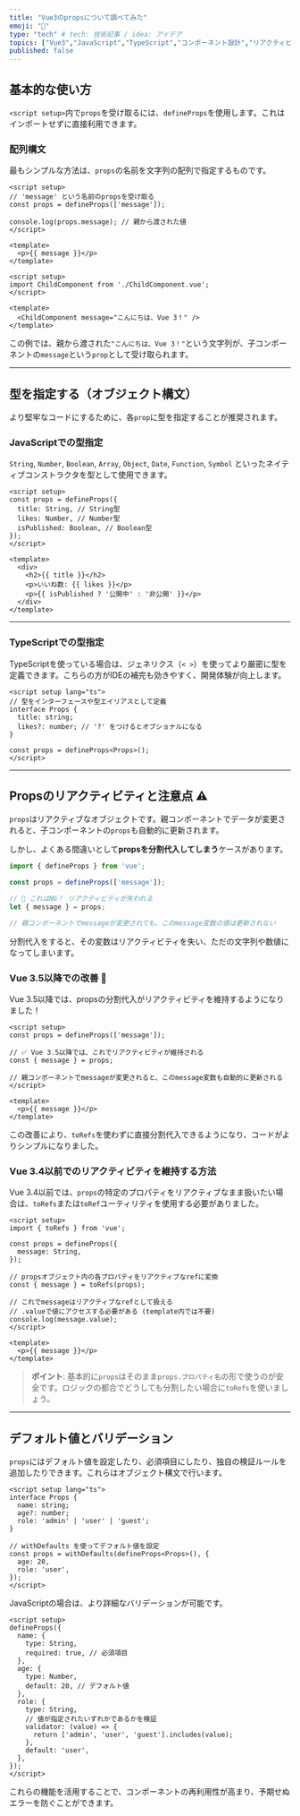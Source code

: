 ```yaml
---
title: "Vue3のpropsについて調べてみた"
emoji: "🐙"
type: "tech" # tech: 技術記事 / idea: アイデア
topics: ["Vue3","JavaScript","TypeScript","コンポーネント設計","リアクティビティ"]
published: false
---
```


## 基本的な使い方

`<script setup>`内で`props`を受け取るには、`defineProps`を使用します。これはインポートせずに直接利用できます。

### 配列構文

最もシンプルな方法は、`props`の名前を文字列の配列で指定するものです。

```vue:ChildComponent.vue
<script setup>
// 'message' という名前のpropsを受け取る
const props = defineProps(['message']);

console.log(props.message); // 親から渡された値
</script>

<template>
  <p>{{ message }}</p>
</template>
```

```vue:ParentComponent.vue
<script setup>
import ChildComponent from './ChildComponent.vue';
</script>

<template>
  <ChildComponent message="こんにちは、Vue 3！" />
</template>
```

この例では、親から渡された`"こんにちは、Vue 3！"`という文字列が、子コンポーネントの`message`という`prop`として受け取られます。

-----

## 型を指定する（オブジェクト構文）

より堅牢なコードにするために、各`prop`に型を指定することが推奨されます。

### JavaScriptでの型指定

`String`, `Number`, `Boolean`, `Array`, `Object`, `Date`, `Function`, `Symbol` といったネイティブコンストラクタを型として使用できます。


```vue:ChildComponent.vue
<script setup>
const props = defineProps({
  title: String, // String型
  likes: Number, // Number型
  isPublished: Boolean, // Boolean型
});
</script>

<template>
  <div>
    <h2>{{ title }}</h2>
    <p>いいね数: {{ likes }}</p>
    <p>{{ isPublished ? '公開中' : '非公開' }}</p>
  </div>
</template>
```

-----

### TypeScriptでの型指定

TypeScriptを使っている場合は、ジェネリクス（`< >`）を使ってより厳密に型を定義できます。こちらの方がIDEの補完も効きやすく、開発体験が向上します。

```vue:ChildComponent.vue
<script setup lang="ts">
// 型をインターフェースや型エイリアスとして定義
interface Props {
  title: string;
  likes?: number; // '?' をつけるとオプショナルになる
}

const props = defineProps<Props>();
</script>
```

-----

## Propsのリアクティビティと注意点 ⚠️

`props`はリアクティブなオブジェクトです。親コンポーネントでデータが変更されると、子コンポーネントの`props`も自動的に更新されます。

しかし、よくある間違いとして**propsを分割代入してしまう**ケースがあります。

```javascript
import { defineProps } from 'vue';

const props = defineProps(['message']);

// 🚨 これはNG！ リアクティビティが失われる
let { message } = props;

// 親コンポーネントでmessageが変更されても、このmessage変数の値は更新されない
```

分割代入をすると、その変数はリアクティビティを失い、ただの文字列や数値になってしまいます。

### Vue 3.5以降での改善 🎉

Vue 3.5以降では、propsの分割代入がリアクティビティを維持するようになりました！

```vue:ChildComponent.vue
<script setup>
const props = defineProps(['message']);

// ✅ Vue 3.5以降では、これでリアクティビティが維持される
const { message } = props;

// 親コンポーネントでmessageが変更されると、このmessage変数も自動的に更新される
</script>

<template>
  <p>{{ message }}</p>
</template>
```

この改善により、`toRefs`を使わずに直接分割代入できるようになり、コードがよりシンプルになりました。

### Vue 3.4以前でのリアクティビティを維持する方法

Vue 3.4以前では、`props`の特定のプロパティをリアクティブなまま扱いたい場合は、`toRefs`または`toRef`ユーティリティを使用する必要がありました。

```vue:ChildComponent.vue
<script setup>
import { toRefs } from 'vue';

const props = defineProps({
  message: String,
});

// propsオブジェクト内の各プロパティをリアクティブなrefに変換
const { message } = toRefs(props);

// これでmessageはリアクティブなrefとして扱える
// .valueで値にアクセスする必要がある (template内では不要)
console.log(message.value);
</script>

<template>
  <p>{{ message }}</p>
</template>
```

> **ポイント**: 基本的に`props`はそのまま`props.プロパティ名`の形で使うのが安全です。ロジックの都合でどうしても分割したい場合に`toRefs`を使いましょう。

-----

## デフォルト値とバリデーション

`props`にはデフォルト値を設定したり、必須項目にしたり、独自の検証ルールを追加したりできます。これらはオブジェクト構文で行います。

```vue:UserProfile.vue
<script setup lang="ts">
interface Props {
  name: string;
  age?: number;
  role: 'admin' | 'user' | 'guest';
}

// withDefaults を使ってデフォルト値を設定
const props = withDefaults(defineProps<Props>(), {
  age: 20,
  role: 'user',
});
</script>
```

JavaScriptの場合は、より詳細なバリデーションが可能です。

```javascript:UserProfile.js.vue
<script setup>
defineProps({
  name: {
    type: String,
    required: true, // 必須項目
  },
  age: {
    type: Number,
    default: 20, // デフォルト値
  },
  role: {
    type: String,
    // 値が指定されたいずれかであるかを検証
    validator: (value) => {
      return ['admin', 'user', 'guest'].includes(value);
    },
    default: 'user',
  },
});
</script>
```

これらの機能を活用することで、コンポーネントの再利用性が高まり、予期せぬエラーを防ぐことができます。